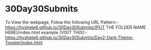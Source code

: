 # 30Day30Submits

To View the webpage, Folow the following URL Pattern:- 
https://hvshete6.github.io/30Day30Submits/(PUT THE FOLDER NAME HERE)/index.html
example (VISIT THIS):-https://hvshete6.github.io/30Day30Submits/Day2-Dark-Theme-Toggler/index.html

